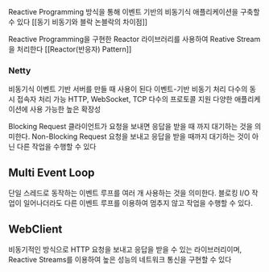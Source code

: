 Reactive Programming 방식을 통해 이벤트 기반의 비동기식 애플리케이션을 구축할 수 있다
[[동기 비동기와 블락 논블락의 차이점]]

Reactive Programming을 구현한 Reactor 라이브러리를 사용하여 Reative Stream을 처리한다
[[Reactor(반응자) Pattern]]

### Netty
비동기식 이벤트 기반 서버를 만들 때 사용이 된다
이벤트-기반
비동기 처리
다수의 동시 접속자 처리 가능
HTTP, WebSocket, TCP 다수의 프로토콜 지원
다양한 애플리케이션에 사용 가능한 높은 확장성

Blocking Request
	클라이언트가 요청을 보내면 응답을 받을 때 까지 대기하는 것을 의미한다.
Non-Blocking Request
	요청을 보내고 응답을 받을 때까지 대기하는 것이 아닌 다른 작업을 수행할 수 있다

## Multi Event Loop
단일 스레드로 동작하는 이벤트 루프를 여러 개 사용하는 것을 의미한다. 블로킹 I/O 작업이 일어나더라도 다른 이벤트 루프를 이용하여 멈추지 않고 작업을 수행할 수 있다.

## WebClient
비동기적인 방식으로 HTTP 요청을 보내고 응답을 받을 수 있는 라이브러리이며, Reactive Streams를 이용하여 높은 성능의 네트워크 통신을 구현할 수 있다